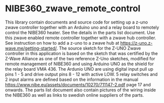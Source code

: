 # NIBE360_zwave_remote_control
This library contain documents and source code for setting up a z-uno zwave controller together with an Arduino uno 
and a relay board to remotely control the NIBE360 heater. See the details in the parts list document. 
Use this zwave enabled remote controller together with a zwave hub controller. See instruction on how to add a z-uno to a zwave 
hub at https://z-uno.z-wave.me/getting-started/. The source sketch for the Z-UNO Zwave controller in this application is based on
the sketch that was certified by the Z-Wave Alliance as one of the two reference Z-Uno sketches, modified for remote management 
of NIBE360 and using Arduino UNO as the shield for the relay board VMA 436. The Ardunio UNO are using digital input pull up 
pins 1 - 5 and drive output pins 8 - 12 with active LOW. 5 relay switches and 2 input alarms are defined based on the information 
in the manual https://www.nibe.eu/assets/documents/10270/711147-2.pdf page 17 and onwards. The parts list document also contain pictures of the wiring inside the NIBE360 as well as links to swedish online suppliers of the parts.

